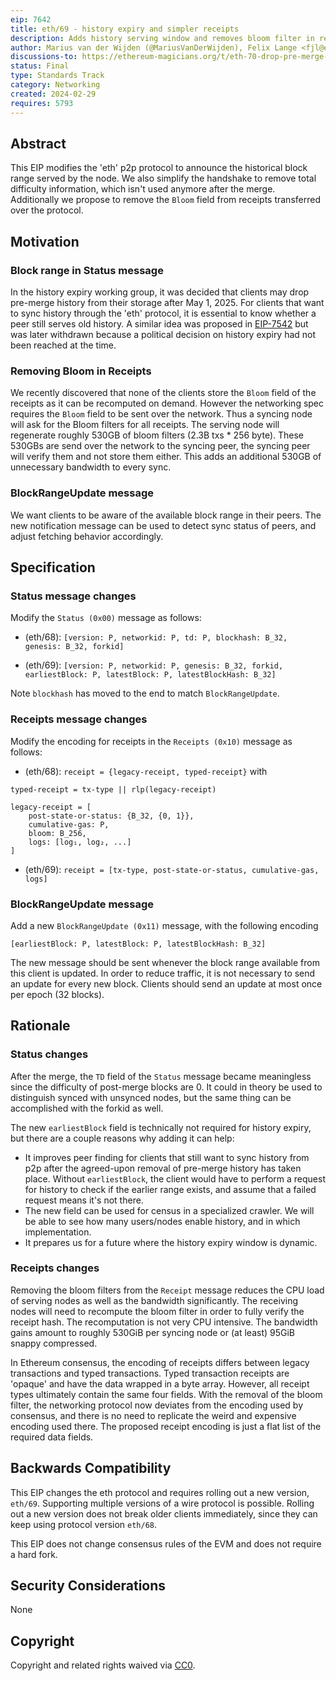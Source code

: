 ```yaml
---
eip: 7642
title: eth/69 - history expiry and simpler receipts
description: Adds history serving window and removes bloom filter in receipt
author: Marius van der Wijden (@MariusVanDerWijden), Felix Lange <fjl@ethereum.org>, Ahmad Bitar (@smartprogrammer93) <smartprogrammer@windowslive.com>
discussions-to: https://ethereum-magicians.org/t/eth-70-drop-pre-merge-fields-from-eth-protocol/19005
status: Final
type: Standards Track
category: Networking
created: 2024-02-29
requires: 5793
---
```


## Abstract

This EIP modifies the 'eth' p2p protocol to announce the historical block range served by
the node. We also simplify the handshake to remove total difficulty information, which
isn't used anymore after the merge. Additionally we propose to remove the `Bloom` field
from receipts transferred over the protocol.

## Motivation

### Block range in Status message

In the history expiry working group, it was decided that clients may drop pre-merge
history from their storage after May 1, 2025. For clients that want to sync history
through the 'eth' protocol, it is essential to know whether a peer still serves old
history. A similar idea was proposed in [EIP-7542](./eip-7542.md) but was later withdrawn
because a political decision on history expiry had not been reached at the time.

### Removing Bloom in Receipts

We recently discovered that none of the clients store the `Bloom` field of the receipts as
it can be recomputed on demand. However the networking spec requires the `Bloom` field to
be sent over the network. Thus a syncing node will ask for the Bloom filters for all
receipts. The serving node will regenerate roughly 530GB of bloom filters (2.3B txs * 256
byte). These 530GBs are send over the network to the syncing peer, the syncing peer will
verify them and not store them either. This adds an additional 530GB of unnecessary
bandwidth to every sync.

### BlockRangeUpdate message

We want clients to be aware of the available block range in their peers. The new
notification message can be used to detect sync status of peers, and adjust fetching
behavior accordingly.

## Specification

### Status message changes

Modify the `Status (0x00)` message as follows:

- (eth/68): `[version: P, networkid: P, td: P, blockhash: B_32, genesis: B_32, forkid]`

- (eth/69): `[version: P, networkid: P, genesis: B_32, forkid, earliestBlock: P, latestBlock: P, latestBlockHash: B_32]`

Note `blockhash` has moved to the end to match `BlockRangeUpdate`.

### Receipts message changes

Modify the encoding for receipts in the `Receipts (0x10)` message as follows:

- (eth/68): `receipt = {legacy-receipt, typed-receipt}` with

```
typed-receipt = tx-type || rlp(legacy-receipt)

legacy-receipt = [
    post-state-or-status: {B_32, {0, 1}},
    cumulative-gas: P,
    bloom: B_256,
    logs: [log₁, log₂, ...]
]
```

- (eth/69): `receipt = [tx-type, post-state-or-status, cumulative-gas, logs]`

### BlockRangeUpdate message

Add a new `BlockRangeUpdate (0x11)` message, with the following encoding

`[earliestBlock: P, latestBlock: P, latestBlockHash: B_32]`

The new message should be sent whenever the block range available from this client is
updated. In order to reduce traffic, it is not necessary to send an update for every new
block. Clients should send an update at most once per epoch (32 blocks).

## Rationale

### Status changes

After the merge, the `TD` field of the `Status` message became meaningless since the
difficulty of post-merge blocks are 0. It could in theory be used to distinguish synced
with unsynced nodes, but the same thing can be accomplished with the forkid as well.

The new `earliestBlock` field is technically not required for history expiry, but there
are a couple reasons why adding it can help:

- It improves peer finding for clients that still want to sync history from p2p after the
  agreed-upon removal of pre-merge history has taken place. Without `earliestBlock`, the
  client would have to perform a request for history to check if the earlier range exists,
  and assume that a failed request means it's not there.
- The new field can be used for census in a specialized crawler. We will be able to see
  how many users/nodes enable history, and in which implementation.
- It prepares us for a future where the history expiry window is dynamic.

### Receipts changes

Removing the bloom filters from the `Receipt` message reduces the CPU load of serving
nodes as well as the bandwidth significantly. The receiving nodes will need to recompute
the bloom filter in order to fully verify the receipt hash. The recomputation is not very
CPU intensive. The bandwidth gains amount to roughly 530GiB per syncing node or (at least)
95GiB snappy compressed.

In Ethereum consensus, the encoding of receipts differs between legacy transactions and
typed transactions. Typed transaction receipts are 'opaque' and have the data wrapped in a
byte array. However, all receipt types ultimately contain the same four fields. With the
removal of the bloom filter, the networking protocol now deviates from the encoding used
by consensus, and there is no need to replicate the weird and expensive encoding used
there. The proposed receipt encoding is just a flat list of the required data fields.

## Backwards Compatibility

This EIP changes the eth protocol and requires rolling out a new version, `eth/69`.
Supporting multiple versions of a wire protocol is possible. Rolling out a new version
does not break older clients immediately, since they can keep using protocol version
`eth/68`.

This EIP does not change consensus rules of the EVM and does not require a hard fork.

## Security Considerations

None

## Copyright

Copyright and related rights waived via [CC0](../LICENSE.md).
